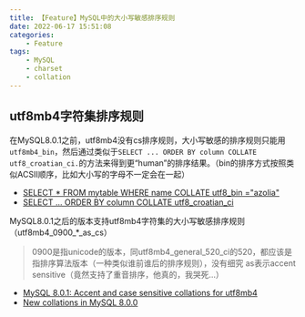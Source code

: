 ```yaml
---
title: 【Feature】MySQL中的大小写敏感排序规则
date: 2022-06-17 15:51:08
categories:
    - Feature
tags:
    - MySQL
    - charset
    - collation
---
```


## utf8mb4字符集排序规则

在MySQL8.0.1之前，utf8mb4没有cs排序规则，大小写敏感的排序规则只能用`utf8mb4_bin`，然后通过类似于`SELECT ... ORDER BY column COLLATE utf8_croatian_ci.`的方法来得到更“human”的排序结果。（bin的排序方式按照类似ACSII顺序，比如大小写的字母不一定会在一起）
- [SELECT * FROM mytable WHERE name COLLATE utf8_bin ="azolia"](https://forums.mysql.com/read.php?103,156527,198794#msg-198794)
- [SELECT ... ORDER BY column COLLATE utf8_croatian_ci](https://forums.mysql.com/read.php?103,19380,200971#msg-200971)


MySQL8.0.1之后的版本支持utf8mb4字符集的大小写敏感排序规则（utf8mb4_0900_*_as_cs）

> 0900是指unicode的版本，同utf8mb4_general_520_ci的520，都应该是指排序算法版本（一种类似谁前谁后的排序规则），没有细究
> as表示accent sensitive（竟然支持了重音排序，他真的，我哭死...）

- [MySQL 8.0.1: Accent and case sensitive collations for utf8mb4](https://dev.mysql.com/blog-archive/mysql-8-0-1-accent-and-case-sensitive-collations-for-utf8mb4/)
- [New collations in MySQL 8.0.0](https://dev.mysql.com/blog-archive/new-collations-in-mysql-8-0-0/)
